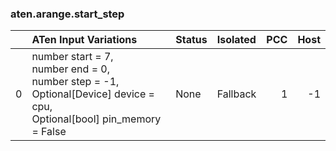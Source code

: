 ### aten.arange.start_step
|    | ATen Input Variations                                                                                                            | Status   | Isolated   |   PCC |   Host |
|---:|:---------------------------------------------------------------------------------------------------------------------------------|:---------|:-----------|------:|-------:|
|  0 | number start = 7,<br>number end = 0,<br>number step = -1,<br>Optional[Device] device = cpu,<br>Optional[bool] pin_memory = False | None     | Fallback   |     1 |     -1 |

